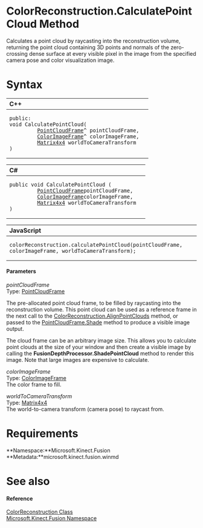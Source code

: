 ColorReconstruction.CalculatePointCloud Method  
==============================================  

Calculates a point cloud by raycasting into the reconstruction volume, returning the point cloud containing 3D points and normals of the zero-crossing dense surface at every visible pixel in the image from the specified camera pose and color visualization image. <span id="syntaxSection"></span>

Syntax  
======  

<table>
<colgroup>
<col width="100%" />
</colgroup>
<thead>
<tr class="header">
<th align="left">C++</th>
</tr>
</thead>
<tbody>
<tr class="odd">
<td align="left"><pre><code>public:  
void CalculatePointCloud(  
         <a href="../../PointCloudFrame_Class.md">PointCloudFrame</a>^ pointCloudFrame,  
         <a href="../../ColorImageFrame_Class.md">ColorImageFrame</a>^ colorImageFrame,  
         <a href="../../Matrix4x4_Structure.md">Matrix4x4</a> worldToCameraTransform  
)</code></pre></td>
</tr>
</tbody>
</table>

<table>
<colgroup>
<col width="100%" />
</colgroup>
<thead>
<tr class="header">
<th align="left">C#</th>
</tr>
</thead>
<tbody>
<tr class="odd">
<td align="left"><pre><code>public void CalculatePointCloud (  
         <a href="../../PointCloudFrame_Class.md">PointCloudFrame</a>pointCloudFrame,  
         <a href="../../ColorImageFrame_Class.md">ColorImageFrame</a>colorImageFrame,  
         <a href="../../Matrix4x4_Structure.md">Matrix4x4</a> worldToCameraTransform  
)</code></pre></td>
</tr>
</tbody>
</table>

<table>
<colgroup>
<col width="100%" />
</colgroup>
<thead>
<tr class="header">
<th align="left">JavaScript</th>
</tr>
</thead>
<tbody>
<tr class="odd">
<td align="left"><pre><code>colorReconstruction.calculatePointCloud(pointCloudFrame, colorImageFrame, worldToCameraTransform);</code></pre></td>
</tr>
</tbody>
</table>

<span id="ID4EG"></span>
#### Parameters  

*pointCloudFrame*    
Type: [PointCloudFrame](../../PointCloudFrame_Class.md)  

The pre-allocated point cloud frame, to be filled by raycasting into the reconstruction volume. This point cloud can be used as a reference frame in the next call to the [ColorReconstruction.AlignPointClouds](AlignPointClouds_Method.md) method, or passed to the [PointCloudFrame.Shade](../../PointCloudFrame_Class/Methods/Shade_Method.md) method to produce a visible image output.  

The cloud frame can be an arbitrary image size. This allows you to calculate point clouds at the size of your window and then create a visible image by calling the **FusionDepthProcessor.ShadePointCloud** method to render this image. Note that large images are expensive to calculate.  

*colorImageFrame*    
Type: [ColorImageFrame](../../ColorImageFrame_Class.md)  
The color frame to fill.  

*worldToCameraTransform*    
Type: [Matrix4x4](../../Matrix4x4_Structure.md)  
The world-to-camera transform (camera pose) to raycast from.  

<span id="requirements"></span>

Requirements  
============  

**Namespace:**Microsoft.Kinect.Fusion  
**Metadata:**microsoft.kinect.fusion.winmd  

<span id="ID4E2B"></span>

See also  
========  

<span id="ID4E4B"></span>
#### Reference  

[ColorReconstruction Class](../../ColorReconstruction_Class.md)  
 [Microsoft.Kinect.Fusion Namespace](../../../Kinect.Fusion.md)  



<!--Please do not edit the data in the comment block below.-->
<!--
TOCTitle : CalculatePointCloud Method
RLTitle : ColorReconstruction.CalculatePointCloud Method
KeywordK : CalculatePointCloud method
KeywordK : ColorReconstruction.CalculatePointCloud method
KeywordF : Microsoft.Kinect.Fusion.ColorReconstruction.CalculatePointCloud
KeywordF : ColorReconstruction.CalculatePointCloud
KeywordF : CalculatePointCloud
KeywordF : Microsoft.Kinect.Fusion.ColorReconstruction.CalculatePointCloud(Microsoft.Kinect.Fusion.PointCloudFrame,Microsoft.Kinect.Fusion.ColorImageFrame,Microsoft.Kinect.Fusion.Matrix4x4)
KeywordA : M:Microsoft.Kinect.Fusion.ColorReconstruction.CalculatePointCloud(Microsoft.Kinect.Fusion.PointCloudFrame,Microsoft.Kinect.Fusion.ColorImageFrame,Microsoft.Kinect.Fusion.Matrix4x4)
AssetID : M:Microsoft.Kinect.Fusion.ColorReconstruction.CalculatePointCloud(Microsoft.Kinect.Fusion.PointCloudFrame,Microsoft.Kinect.Fusion.ColorImageFrame,Microsoft.Kinect.Fusion.Matrix4x4)
Locale : en-us
CommunityContent : 1
APIType : Managed
APILocation : microsoft.kinect.fusion.winmd
APIName : Microsoft.Kinect.Fusion.ColorReconstruction.CalculatePointCloud
TargetOS : Windows
TopicType : kbSyntax
DevLang : VB
DevLang : CSharp
DevLang : JavaScript
DevLang : C++
DocSet : K4Wv2
ProjType : K4Wv2Proj
Technology : Kinect for Windows
Product : Kinect for Windows SDK v2
productversion : 20
-->
